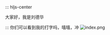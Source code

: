 ::: hljs-center

大家好，我是刘德华

:::
         你们可以看到我的打字吗，嘻嘻，冲
![index.png](http://localhost:8888/img/index.png)
